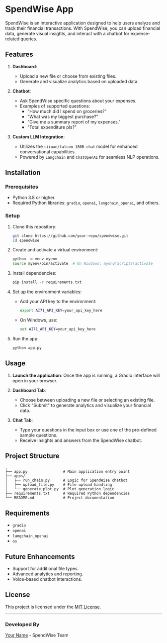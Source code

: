 
# SpendWise App

SpendWise is an interactive application designed to help users analyze and track their financial transactions. With SpendWise, you can upload financial data, generate visual insights, and interact with a chatbot for expense-related queries.

## Features

1. **Dashboard**:
   - Upload a new file or choose from existing files.
   - Generate and visualize analytics based on uploaded data.
   
2. **Chatbot**:
   - Ask SpendWise specific questions about your expenses.
   - Examples of supported questions:
     - "How much did I spend on groceries?"
     - "What was my biggest purchase?"
     - "Give me a summary report of my expenses."
     - "Total expenditure pls?"

3. **Custom LLM Integration**:
   - Utilizes the `tiiuae/falcon-180B-chat` model for enhanced conversational capabilities.
   - Powered by `LangChain` and `ChatOpenAI` for seamless NLP operations.

## Installation

### Prerequisites
- Python 3.8 or higher.
- Required Python libraries: `gradio`, `openai`, `langchain_openai`, and others.

### Setup
1. Clone this repository:
   ```bash
   git clone https://github.com/your-repo/spendwise.git
   cd spendwise
   ```

2. Create and activate a virtual environment:
   ```bash
   python -m venv myenv
   source myenv/bin/activate  # On Windows: myenv\Scripts\activate
   ```

3. Install dependencies:
   ```bash
   pip install -r requirements.txt
   ```

4. Set up the environment variables:
   - Add your API key to the environment:
     ```bash
     export AI71_API_KEY=your_api_key_here
     ```
   - On Windows, use:
     ```cmd
     set AI71_API_KEY=your_api_key_here
     ```

5. Run the app:
   ```bash
   python app.py
   ```

## Usage

1. **Launch the application**:
   Once the app is running, a Gradio interface will open in your browser.

2. **Dashboard Tab**:
   - Choose between uploading a new file or selecting an existing file.
   - Click "Submit" to generate analytics and visualize your financial data.

3. **Chat Tab**:
   - Type your questions in the input box or use one of the pre-defined sample questions.
   - Receive insights and answers from the SpendWise chatbot.

## Project Structure

```
.
├── app.py                # Main application entry point
├── apps/
│   ├── run_chain.py      # Logic for SpendWise chatbot
│   ├── upload_file.py    # File upload handling
│   └── generate_plot.py  # Plot generation logic
├── requirements.txt      # Required Python dependencies
└── README.md             # Project documentation
```

## Requirements

- `gradio`
- `openai`
- `langchain_openai`
- `os`

## Future Enhancements

- Support for additional file types.
- Advanced analytics and reporting.
- Voice-based chatbot interactions.

## License

This project is licensed under the [MIT License](LICENSE).

---

### Developed By
[Your Name](https://github.com/your-profile) - SpendWise Team
